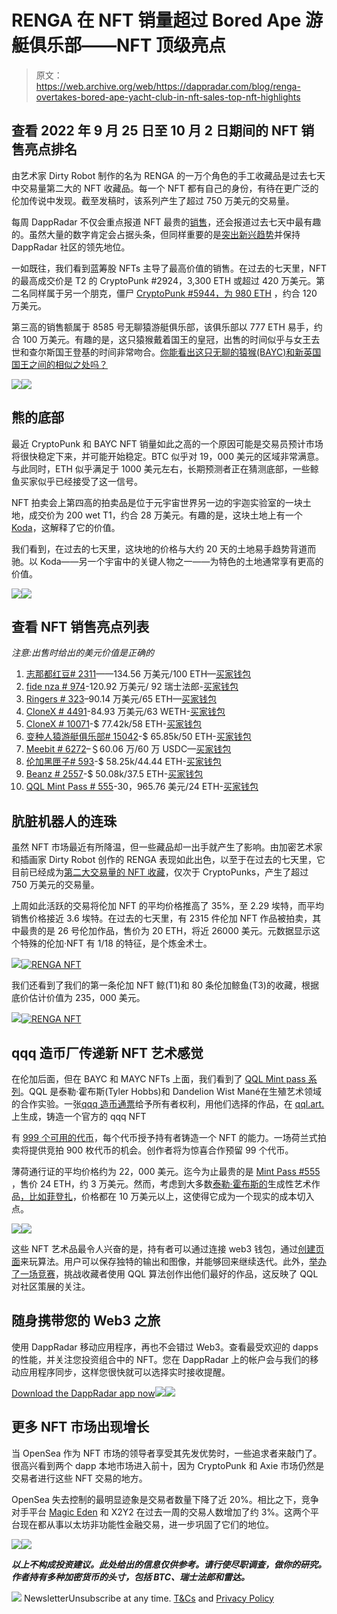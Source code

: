 # RENGA 在 NFT 销量超过 Bored Ape 游艇俱乐部——NFT 顶级亮点

> 原文：<https://web.archive.org/web/https://dappradar.com/blog/renga-overtakes-bored-ape-yacht-club-in-nft-sales-top-nft-highlights>

## 查看 2022 年 9 月 25 日至 10 月 2 日期间的 NFT 销售亮点排名

由艺术家 Dirty Robot 制作的名为 RENGA 的一万个角色的手工收藏品是过去七天中交易量第二大的 NFT 收藏品。每一个 NFT 都有自己的身份，有待在更广泛的伦加传说中发现。截至发稿时，该系列产生了超过 750 万美元的交易量。

每周 DappRadar 不仅会重点报道 NFT 最贵的[销售](https://web.archive.org/web/20221128091306/https://dappradar.com/nft/sales)，还会报道过去七天中最有趣的。虽然大量的数字肯定会占据头条，但同样重要的是[突出新兴趋势](https://web.archive.org/web/20221128091306/https://dappradar.com/nft/sales)并保持 DappRadar 社区的领先地位。

一如既往，我们看到蓝筹股 NFTs 主导了最高价值的销售。在过去的七天里，NFT 的最高成交价是 T2 的 CryptoPunk #2924，3,300 ETH 或超过 420 万美元。第二名同样属于另一个朋克，僵尸 [CryptoPunk #5944，为 980 ETH](https://web.archive.org/web/20221128091306/https://dappradar.com/hub/assets/eth/0xb47e3cd837ddf8e4c57f05d70ab865de6e193bbb/5944) ，约合 120 万美元。

第三高的销售额属于 8585 号无聊猿游艇俱乐部，该俱乐部以 777 ETH 易手，约合 100 万美元。有趣的是，这只猿猴戴着国王的皇冠，出售的时间似乎与女王去世和查尔斯国王登基的时间非常吻合。[你能看出这只无聊的猿猴(BAYC)和新英国国王之间的相似之处吗？](https://web.archive.org/web/20221128091306/https://dappradar.com/hub/assets/eth/0xbc4ca0eda7647a8ab7c2061c2e118a18a936f13d/8585)

![](img/f6635f5c425c6fff3f5bfe0f99801151.png)![](img/bbbab50c769c10db0dc5751f4831eed7.png)

## 熊的底部

最近 CryptoPunk 和 BAYC NFT 销量如此之高的一个原因可能是交易员预计市场将很快稳定下来，并可能开始稳定。BTC 似乎对 19，000 美元的区域非常满意。与此同时，ETH 似乎满足于 1000 美元左右，长期预测者正在猜测底部，一些鲸鱼买家似乎已经接受了这一信号。

NFT 拍卖会上第四高的拍卖品是位于元宇宙世界另一边的宇迦实验室的一块土地，成交价为 200 wet T1，约合 28 万美元。有趣的是，这块土地上有一个[Koda](https://web.archive.org/web/20221128091306/https://dappradar.com/hub/assets/eth/0x34d85c9cdeb23fa97cb08333b511ac86e1c4e258/49060)，这解释了它的价值。

我们看到，在过去的七天里，这块地的价格与大约 20 天的土地易手趋势背道而驰。以 Koda——另一个宇宙中的关键人物之一——为特色的土地通常享有更高的价值。

[](https://web.archive.org/web/20221128091306/https://dappradar.com/hub/nft-explorer/collection/otherdeed-for-otherside/sales-activity?period=week )[![](img/e22dce081063ef07323dec403c2608ba.png)<picture>![](img/988faf876c6a93a4b03cbdab3b0079a6.png)</picture>](https://web.archive.org/web/20221128091306/https://dappradar.com/hub/nft-explorer/collection/otherdeed-for-otherside/sales-activity?period=week )

## 查看 NFT 销售亮点列表

*注意:出售时给出的美元价值是正确的*

1.  [志那都红豆# 2311](https://web.archive.org/web/20221128091306/https://dappradar.com/hub/assets/eth/0xed5af388653567af2f388e6224dc7c4b3241c544/2311)——134.56 万美元/100 ETH—[买家钱包](https://web.archive.org/web/20221128091306/https://dappradar.com/hub/wallet/eth/0xa1b0716aa6dbf5d1e477e0e434c40758ad24670b)
2.  [fide nza # 974](https://web.archive.org/web/20221128091306/https://dappradar.com/hub/assets/eth/0xa7d8d9ef8d8ce8992df33d8b8cf4aebabd5bd270/78000974)-120.92 万美元/ 92 瑞士法郎-[买家钱包](https://web.archive.org/web/20221128091306/https://dappradar.com/hub/wallet/eth/0x256ddbf15b903b8c80fd00ce908ef84d984e9dc2)
3.  [Ringers # 323](https://web.archive.org/web/20221128091306/https://dappradar.com/hub/assets/eth/0xa7d8d9ef8d8ce8992df33d8b8cf4aebabd5bd270/13000323)–90.14 万美元/65 ETH—[买家钱包](https://web.archive.org/web/20221128091306/https://dappradar.com/hub/wallet/eth/0x36c90e324ec049cf853292fb04c6f996d8c6ce97)
4.  [CloneX # 4491](https://web.archive.org/web/20221128091306/https://dappradar.com/hub/assets/eth/0x49cf6f5d44e70224e2e23fdcdd2c053f30ada28b/9861)-84.93 万美元/63 WETH-[买家钱包](https://web.archive.org/web/20221128091306/https://dappradar.com/hub/wallet/eth/0x1ff1d7f0a7b9b4520228cbe69e95b404ff70d1c3)
5.  [CloneX # 10071](https://web.archive.org/web/20221128091306/https://dappradar.com/hub/assets/eth/0x49cf6f5d44e70224e2e23fdcdd2c053f30ada28b/4302)-$ 77.42k/58 ETH-[买家钱包](https://web.archive.org/web/20221128091306/https://dappradar.com/hub/wallet/eth/0x2b1e214be3249be48a23ad1d3ee50d50ab526637)
6.  [变种人猿游艇俱乐部# 15042](https://web.archive.org/web/20221128091306/https://dappradar.com/hub/assets/eth/0x60e4d786628fea6478f785a6d7e704777c86a7c6/15042)-$ 65.85k/50 ETH-[买家钱包](https://web.archive.org/web/20221128091306/https://dappradar.com/hub/wallet/eth/0xed5ab5bd6018891c7ab7af0a0ce44442d7e8968c)
7.  [Meebit # 6272](https://web.archive.org/web/20221128091306/https://dappradar.com/hub/assets/eth/0x7bd29408f11d2bfc23c34f18275bbf23bb716bc7/6272)–＄60.06 万/60 万 USDC—[买家钱包](https://web.archive.org/web/20221128091306/https://dappradar.com/hub/wallet/eth/0x6c8ee01f1f8b62e987b3d18f6f28b22a0ada755f)
8.  [伦加黑匣子# 593](https://web.archive.org/web/20221128091306/https://dappradar.com/hub/assets/eth/0x64ad353bc90a04361c4810ae7b3701f3beb48d7e/593)-$ 58.25k/44.44 ETH-[买家钱包](https://web.archive.org/web/20221128091306/https://dappradar.com/hub/wallet/eth/0xa14964479ebf9cd336011ad80652b08cd83dfe3a)
9.  [Beanz # 2557](https://web.archive.org/web/20221128091306/https://dappradar.com/hub/assets/eth/0x306b1ea3ecdf94ab739f1910bbda052ed4a9f949/2557)-$ 50.08k/37.5 ETH-[买家钱包](https://web.archive.org/web/20221128091306/https://dappradar.com/hub/wallet/eth/0x80ac8b6f4cacea6129f5cf1365904f056b4e29ea)
10.  [QQL Mint Pass # 555](https://web.archive.org/web/20221128091306/https://dappradar.com/hub/assets/eth/0xc73b17179bf0c59cd5860bb25247d1d1092c1088/555)-30，965.76 美元/24 ETH-[买家钱包](https://web.archive.org/web/20221128091306/https://dappradar.com/hub/wallet/eth/0x97e7124bbce0baf75a7c4688b98a0c1ddfafb3f5)

## 肮脏机器人的连珠

虽然 NFT 市场最近有所降温，但一些藏品却一出手就产生了影响。由加密艺术家和插画家 Dirty Robot 创作的 RENGA 表现如此出色，以至于在过去的七天里，它目前已经成为[第二大交易量的 NFT 收藏](https://web.archive.org/web/20221128091306/https://dappradar.com/nft/collections)，仅次于 CryptoPunks，产生了超过 750 万美元的交易量。

上周如此活跃的交易将伦加 NFT 的平均价格推高了 35%，至 2.29 埃特，而平均销售价格接近 3.6 埃特。在过去的七天里，有 2315 件伦加 NFT 作品被拍卖，其中最贵的是 26 号伦加作品，售价为 20 ETH，将近 26000 美元。元数据显示这个特殊的伦加·NFT 有 1/18 的特征，是个炼金术士。

[](https://web.archive.org/web/20221128091306/https://dappradar.com/hub/nft-explorer?period=week)[![](img/b6309ec652e18a4e04d8cef3f2db4b23.png)<picture>![RENGA NFT](img/8de6aabee869823daf8a8876ac8a82d6.png)</picture>](https://web.archive.org/web/20221128091306/https://dappradar.com/hub/nft-explorer?period=week)

我们还看到了我们的第一条伦加 NFT 鲸(T1)和 80 条伦加鲸鱼(T3)的收藏，根据底价估计价值为 235，000 美元。​​

[](https://web.archive.org/web/20221128091306/https://dappradar.com/hub/wallet/eth/0x3d2403a1764cb01304807da570ef440e609a8607/nfts/1/renga-by-dirtyrobot )[![](img/8953b002a43362efa00003e62534b565.png)<picture>![RENGA NFT](img/69e8d9e6cf7a18bb8d7a1c5d2638e285.png)</picture>](https://web.archive.org/web/20221128091306/https://dappradar.com/hub/wallet/eth/0x3d2403a1764cb01304807da570ef440e609a8607/nfts/1/renga-by-dirtyrobot )

## qqq 造币厂传递新 NFT 艺术感觉

在伦加后面，但在 BAYC 和 MAYC NFTs 上面，我们看到了 [QQL Mint pass 系列](https://web.archive.org/web/20221128091306/https://dappradar.com/hub/nft-explorer/collection/qql-mint-pass-official)。QQL 是泰勒·霍布斯(Tyler Hobbs)和 Dandelion Wist Mané在生殖艺术领域的合作实验。一张[qqq 造币通票](https://web.archive.org/web/20221128091306/https://dappradar.com/hub/nft-explorer/collection/qql-mint-pass-official)给予所有者权利，用他们选择的作品，在 [qql.art.](https://web.archive.org/web/20221128091306/https://qql.art/) 上生成，铸造一个官方的 qqq NFT

有 [999 个可用的代币](https://web.archive.org/web/20221128091306/https://dappradar.com/hub/nft-explorer/collection/qql-mint-pass-official/sales-activity?period=week&order-by=priceInFiat)，每个代币授予持有者铸造一个 NFT 的能力。一场荷兰式拍卖将提供竞拍 900 枚代币的机会。创作者将为惊喜合作预留 99 个代币。

薄荷通行证的平均价格约为 22，000 美元。迄今为止最贵的是 [Mint Pass #555](https://web.archive.org/web/20221128091306/https://dappradar.com/hub/assets/eth/0xc73b17179bf0c59cd5860bb25247d1d1092c1088/555) ，售价 24 ETH，约 3 万美元。然而，考虑到大多数[泰勒·霍布斯的](https://web.archive.org/web/20221128091306/https://tylerxhobbs.com/)生成性艺术作品[，比如菲登扎](https://web.archive.org/web/20221128091306/https://dappradar.com/hub/assets/eth/0xa7d8d9ef8d8ce8992df33d8b8cf4aebabd5bd270/78000974)，价格都在 10 万美元以上，这使得它成为一个现实的成本切入点。

[](https://web.archive.org/web/20221128091306/https://dappradar.com/hub/nft-explorer/collection/qql-mint-pass-official/sales-activity?period=week&order-by=priceInFiat)[![](img/58d7258b1e8a631cf0f1867773383b57.png)<picture>![](img/a5543921507f849961c984638950497f.png)</picture>](https://web.archive.org/web/20221128091306/https://dappradar.com/hub/nft-explorer/collection/qql-mint-pass-official/sales-activity?period=week&order-by=priceInFiat)

这些 NFT 艺术品最令人兴奋的是，持有者可以通过连接 web3 钱包，通过[创建页面](https://web.archive.org/web/20221128091306/https://qql.art/about)来玩算法。用户可以保存独特的输出和图像，并能够回来继续迭代。此外，[举办了一场竞赛](https://web.archive.org/web/20221128091306/https://qql.art/about)，挑战收藏者使用 QQL 算法创作出他们最好的作品，这反映了 QQL 对社区策展的关注。

## 随身携带您的 Web3 之旅

使用 DappRadar 移动应用程序，再也不会错过 Web3。查看最受欢迎的 dapps 的性能，并关注您投资组合中的 NFT。您在 DappRadar 上的帐户会与我们的移动应用程序同步，这样您很快就可以选择实时接收提醒。

[Download the DappRadar app now](https://web.archive.org/web/20221128091306/https://dappradar.app.link/blog)[](https://web.archive.org/web/20221128091306/https://play.google.com/store/apps/details?id=com.portfolio.dappradar)[![](img/a3634373d68930c5d4e8a7fce618f91f.png)<picture>![](img/0bcbeef594f7348c231ddda11047be8c.png)</picture>](https://web.archive.org/web/20221128091306/https://play.google.com/store/apps/details?id=com.portfolio.dappradar)

## 更多 NFT 市场出现增长

当 OpenSea 作为 NFT 市场的领导者享受其先发优势时，一些追求者来敲门了。很高兴看到两个 dapp 本地市场进入前十，因为 CryptoPunk 和 Axie 市场仍然是交易者进行这些 NFT 交易的地方。

OpenSea 失去控制的最明显迹象是交易者数量下降了近 20%。相比之下，竞争对手平台 [Magic Eden](https://web.archive.org/web/20221128091306/https://dappradar.com/solana/marketplaces/magic-eden) 和 X2Y2 在过去一周的交易人数增加了约 3%。这两个平台现在都从事以太坊非功能性金融交易，进一步巩固了它们的地位。

[](https://web.archive.org/web/20221128091306/https://dappradar.com/nft/marketplaces)[![](img/bad0624141a57cd6785f3b1b269b2e32.png)<picture>![](img/842af21594b6cbea2e1075c3238e1917.png)</picture>](https://web.archive.org/web/20221128091306/https://dappradar.com/nft/marketplaces)

***以上不构成投资建议。此处给出的信息仅供参考。请行使尽职调查，做你的研究。作者持有多种加密货币的头寸，包括 BTC、瑞士法郎和雷达。***

![](img/6d5a4a2d609c56e1a5771717e54ba759.png) NewsletterUnsubscribe at any time. [T&Cs](https://web.archive.org/web/20221128091306/https://dappradar.com/terms) and [Privacy Policy](https://web.archive.org/web/20221128091306/https://dappradar.com/privacy-policy)